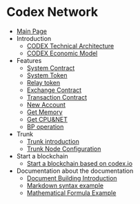 # Codex Network

- [Main Page](README.md)
- Introduction
  - [CODEX Technical Architecture](en-us/codex-tech-doc.md)
  - [CODEX Economic Model](en-us/codex-modelv1.md)
- Features
  - [System Contract](en-us/contract/System/System.md)
  - [System Token](en-us/contract/token/force.token.md)
  - [Relay token](en-us/contract/token/relay.token.md)
  - [Exchange Contract](en-us/contract/transaction/bridge.md)
  - [Transaction Contract](en-us/contract/transaction/match.md)
  - [New Account](en-us/contract/System/newaccount.md)
  - [Get Memory](en-us/contract/System/ram.md)
  - [Get CPU&NET](en-us/contract/System/cpu&net.md)
  - [BP operation](en-us/contract/System/producer.md)
- Trunk
  - [Trunk introduction](en-us/trunk/intro-trunk.md)
  - [Trunk Node Configuration](en-us/trunk/config-trunk.md)
- Start a blockchain
  - [Start a blockchain based on codex.io](en-us/study/blockchain_development_Based_on_codex.io.md)
- Documentation about the documentation
  - [Document Building Introduction](example/doc_introduction.md)
  - [Markdown syntax example](example/example.md)
  - [Mathematical Formula Example](example/example_maths.md)
